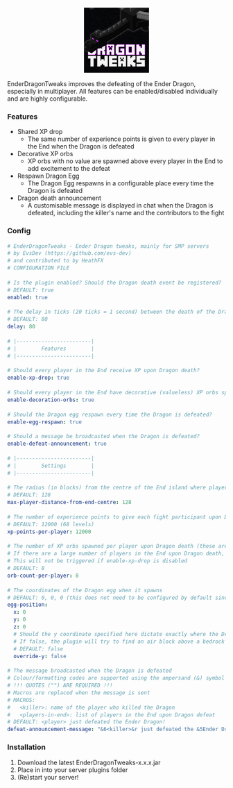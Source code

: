 <p align="center">
    <img alt="logo" src="https://raw.githubusercontent.com/evs-dev/EnderDragonTweaks/master/logo.png" width="150px" />
</p>

EnderDragonTweaks improves the defeating of the Ender Dragon, especially in multiplayer. All features can be enabled/disabled individually and are highly configurable.

### Features

- Shared XP drop
    - The same number of experience points is given to every player in the End when the Dragon is defeated
- Decorative XP orbs
    - XP orbs with no value are spawned above every player in the End to add excitement to the defeat
- Respawn Dragon Egg
    - The Dragon Egg respawns in a configurable place every time the Dragon is defeated
- Dragon death announcement
    - A customisable message is displayed in chat when the Dragon is defeated, including the killer's name and the contributors to the fight


### Config

```yaml
# EnderDragonTweaks - Ender Dragon tweaks, mainly for SMP servers
# by EvsDev (https://github.com/evs-dev)
# and contributed to by HeathFX
# CONFIGURATION FILE

# Is the plugin enabled? Should the Dragon death event be registered?
# DEFAULT: true
enabled: true

# The delay in ticks (20 ticks = 1 second) between the death of the Dragon and when this plugin triggers
# DEFAULT: 80
delay: 80

# |------------------------|
# |        Features        |
# |------------------------|

# Should every player in the End receive XP upon Dragon death?
enable-xp-drop: true

# Should every player in the End have decorative (valueless) XP orbs spawned above them upon Dragon death?
enable-decoration-orbs: true

# Should the Dragon egg respawn every time the Dragon is defeated?
enable-egg-respawn: true

# Should a message be broadcasted when the Dragon is defeated?
enable-defeat-announcement: true

# |------------------------|
# |        Settings        |
# |------------------------|

# The radius (in blocks) from the centre of the End island where players will be counted as Dragon fight participants
# DEFAULT: 128
max-player-distance-from-end-centre: 128

# The number of experience points to give each fight participant upon Dragon death
# DEFAULT: 12000 (68 levels)
xp-points-per-player: 12000

# The number of XP orbs spawned per player upon Dragon death (these are decorative only and have no XP value)
# If there are a large number of players in the End upon Dragon death, having this too high may cause a lag spike
# This will not be triggered if enable-xp-drop is disabled
# DEFAULT: 8
orb-count-per-player: 8

# The coordinates of the Dragon egg when it spawns
# DEFAULT: 0, 0, 0 (this does not need to be configured by default since the portal coordinates are always (0, 0))
egg-position:
  x: 0
  y: 0
  z: 0
  # Should the y coordinate specified here dictate exactly where the Dragon egg should go?
  # If false, the plugin will try to find an air block above a bedrock block
  # DEFAULT: false
  override-y: false
  
# The message broadcasted when the Dragon is defeated
# Colour/formatting codes are supported using the ampersand (&) symbol (https://minecraft.gamepedia.com/Formatting_codes#Color_codes)
# !!! QUOTES ("") ARE REQUIRED !!!
# Macros are replaced when the message is sent
# MACROS:
#   <killer>: name of the player who killed the Dragon
#   <players-in-end>: list of players in the End upon Dragon defeat
# DEFAULT: <player> just defeated the Ender Dragon!
defeat-announcement-message: "&6<killer>&r just defeated the &5Ender Dragon&r with help from <players-in-end>!"
```

### Installation

1. Download the latest EnderDragonTweaks-x.x.x.jar
2. Place in into your server plugins folder
3. (Re)start your server!